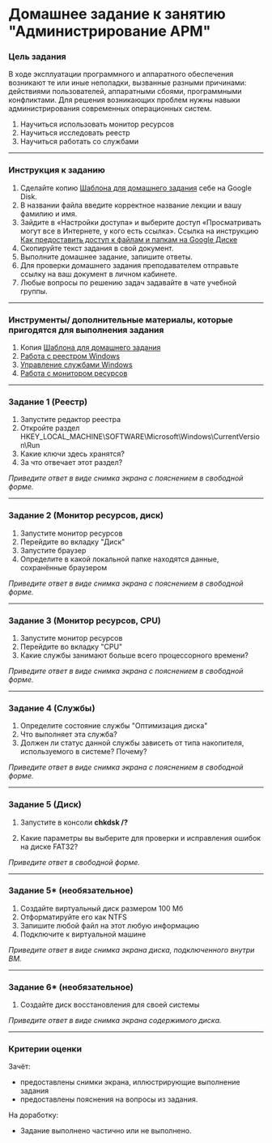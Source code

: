 # Домашнее задание к занятию "Администрирование АРМ"

### 

### Цель задания

В ходе эксплуатации программного и аппаратного обеспечения возникают те или иные неполадки, вызванные разными причинами: действиями пользователей, аппаратными сбоями, программными конфликтами. Для решения возникающих проблем нужны навыки администрирования современных операционных систем.

1. Научиться использовать монитор ресурсов
2. Научиться исследовать реестр
3. Научиться работать со службами

------

### 

### Инструкция к заданию

1. Сделайте копию [Шаблона для домашнего задания](https://docs.google.com/document/d/1JpEXp6bRgmOtNbMosYwIjgBwqzbtQoAxsIaS1M1V9r0/edit) себе на Google Disk.
2. В названии файла введите корректное название лекции и вашу фамилию и имя.
3. Зайдите в «Настройки доступа» и выберите доступ «Просматривать могут все в Интернете, у кого есть ссылка». Ссылка на инструкцию [Как предоставить доступ к файлам и папкам на Google Диске](https://support.google.com/docs/answer/2494822?hl=ru&co=GENIE.Platform%3DDesktop)
4. Скопируйте текст задания в свой документ.
5. Выполните домашнее задание, запишите ответы.
6. Для проверки домашнего задания преподавателем отправьте ссылку на ваш документ в личном кабинете.
7. Любые вопросы по решению задач задавайте в чате учебной группы.

------

### 

### Инструменты/ дополнительные материалы, которые пригодятся для выполнения задания

1. Копия [Шаблона для домашнего задания](https://docs.google.com/document/d/1JpEXp6bRgmOtNbMosYwIjgBwqzbtQoAxsIaS1M1V9r0/edit)
2. [Работа с реестром Windows](https://ab57.ru/reestr.html)
3. [Управление службами Windows](https://hetmanrecovery.com/ru/recovery_news/how-do-i-manually-start-and-stop-various-services-in-windows-10.htm)
4. [Работа  с монитором ресурсов](https://remontka.pro/windows-resource-monitor/)

------



### Задание 1 (Реестр)

1. Запустите редактор реестра
2. Откройте раздел HKEY_LOCAL_MACHINE\SOFTWARE\Microsoft\Windows\CurrentVersion\Run
3. Какие ключи здесь хранятся?
4. За что отвечает этот раздел?

*Приведите ответ в виде снимка экрана с пояснением в свободной форме.*

------

### 

### Задание 2 (Монитор ресурсов, диск)

1. Запустите монитор ресурсов
2. Перейдите во вкладку "Диск"
3. Запустите браузер
4. Определите в какой локальной папке находятся данные, сохранённые браузером

*Приведите ответ в виде снимка экрана с пояснением в свободной форме.*

------



### Задание 3 (Монитор ресурсов, CPU)

1. Запустите монитор ресурсов
2. Перейдите во вкладку "CPU"
3. Какие службы занимают больше всего процессорного времени?

*Приведите ответ в виде снимка экрана с пояснением в свободной форме.*

------



### Задание 4 (Службы)

1. Определите состояние службы "Оптимизация диска"
2. Что выполняет эта служба?
3. Должен ли статус данной службы зависеть от типа накопителя, используемого в системе? Почему?

*Приведите ответ в виде снимка экрана с пояснением в свободной форме.*

------



### Задание 5 (Диск)

1. Запустите в консоли **сhkdsk /?**

2. Какие параметры вы выберите для проверки и исправления ошибок на диске FAT32?

   

*Приведите ответ в свободной форме.*

------



### Задание 5* (необязательное)

1. Создайте виртуальный диск размером 100 Мб
2. Отформатируйте его как NTFS
3. Запишите любой файл на этот любую информацию
4. Подключите к виртуальной машине

*Приведите ответ в виде снимка экрана диска, подключенного внутри ВМ.*

------



### Задание 6* (необязательное)

1. Создайте диск восстановления для своей системы

*Приведите ответ в виде снимка экрана содержимого диска.*

------



### Критерии оценки

Зачёт:

- предоставлены снимки экрана, иллюстрирующие выполнение задания
- предоставлены пояснения на вопросы из задания.

На доработку:

- Задание выполнено частично или не выполнено.
